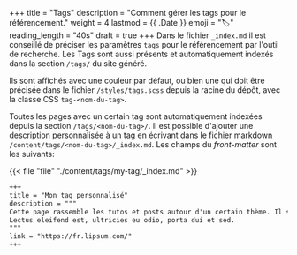 +++
title = "Tags"
description = "Comment gérer les tags pour le référencement."
weight = 4
lastmod = {{ .Date }}
emoji = "🏷️"
reading_length = "40s"
draft = true
+++
Dans le fichier `_index.md` il est conseillé de préciser les paramètres `tags`
pour le référencement par l'outil de recherche. Les Tags sont aussi présents et
automatiquement indexés dans la section `/tags/` du site généré.

Ils sont affichés avec une couleur par défaut, ou bien une qui doit être
précisée dans le fichier `/styles/tags.scss` depuis la racine du dépôt, avec la
classe CSS `tag-<nom-du-tag>`.

Toutes les pages avec un certain tag sont automatiquement indexées depuis
la section `/tags/<nom-du-tag>/`. Il est possible d'ajouter une description
personnalisée à un tag en écrivant dans le fichier markdown
`/content/tags/<nom-du-tag>/_index.md`. Les champs du *front-matter* sont les
suivants:

{{< file "file" "./content/tags/my-tag/_index.md" >}}

```md
+++
title = "Mon tag personnalisé"
description = """
Cette page rassemble les tutos et posts autour d'un certain thème. Il s'agit de
Lectus eleifend est, ultricies eu odio, porta dui et sed.
"""
link = "https://fr.lipsum.com/"
+++
```
